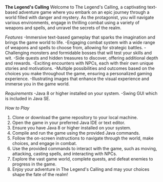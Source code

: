 **The Legend's Calling**
Welcome to The Legend's Calling, a captivating text-based adventure game where you embark on an epic journey through a world filled with danger and mystery. As the protagonist, you will navigate various environments, engage in thrilling combat using a variety of weapons and spells, and unravel the secrets of the realm.

*Features*
-Immersive text-based gameplay that sparks the imagination and brings the game world to life.
-Engaging combat system with a wide range of weapons and spells to choose from, allowing for strategic battles.
-Challenging monsters and formidable bosses that will test your skills and wit.
-Side quests and hidden treasures to discover, offering additional depth and rewards.
-Exciting encounters with NPCs, each with their own unique stories and motivations.
-Multiple possibilities and outcomes based on the choices you make throughout the game, ensuring a personalized gaming experience.
-Illustrating images that enhance the visual experience and immerse you in the game world.

*Requirements*
-Java 8 or higher installed on your system.
-Swing GUI which is included in Java SE.

*How to Play*
1. Clone or download the game repository to your local machine.
2. Open the game in your preferred Java IDE or text editor.
3. Ensure you have Java 8 or higher installed on your system.
4. Compile and run the game using the provided Java commands.
5. Follow the on-screen instructions to navigate through the world, make choices, and engage in combat.
6. Use the provided commands to interact with the game, such as moving, attacking, casting spells, and interacting with NPCs.
7. Explore the vast game world, complete quests, and defeat enemies to progress in the game.
8. Enjoy your adventure in The Legend's Calling and may your choices shape the fate of the realm!
